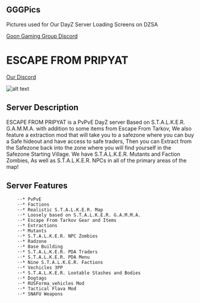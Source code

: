 ## GGGPics

Pictures used for Our DayZ Server Loading Screens on DZSA

[Goon Gaming Group Discord](https://discord.gg/goongaminggroup "GGG Discord")


# ESCAPE FROM PRIPYAT

[Our Discord](https://discord.gg/goongaminggroup "GGG Discord")

![alt text](https://github.com/BehrTheDon/GGGPics/blob/main/EscapeFromPripyatLoadingScreen.png?raw=true "Loading Screen")

## Server Description

ESCAPE FROM PRIPYAT is a PvPvE DayZ server Based on S.T.A.L.K.E.R. G.A.M.M.A. with addition to some items from Escape From Tarkov, We also feature a extraction mod that will take you to a safezone where you can buy a Safe hideout and have access to safe traders, Then you can Extract from the Safezone back into the zone where you will find yourself in the Safezone Starting Village. We have S.T.A.L.K.E.R. Mutants and Faction Zombies, As well as S.T.A.L.K.E.R. NPCs in all of the primary areas of the map!


## Server Features

        ⋅⋅* PvPvE
        ⋅⋅* Factions
        ⋅⋅* Realistic S.T.A.L.K.E.R. Map
        ⋅⋅* Loosely based on S.T.A.L.K.E.R. G.A.M.M.A.
        ⋅⋅* Escape From Tarkov Gear and Items
        ⋅⋅* Extractions
        ⋅⋅* Mutants
        ⋅⋅* S.T.A.L.K.E.R. NPC Zombies
        ⋅⋅* Radzone
        ⋅⋅* Base Building
        ⋅⋅* S.T.A.L.K.E.R. PDA Traders
        ⋅⋅* S.T.A.L.K.E.R. PDA Menu
        ⋅⋅* Nine S.T.A.L.K.E.R. Factions
        ⋅⋅* Vechicles 3PP
        ⋅⋅* S.T.A.L.K.E.R. Lootable Stashes and Bodies
        ⋅⋅* Dogtags
        ⋅⋅* RUSForma_vehicles Mod
        ⋅⋅* Tactical Flava Mod
        ⋅⋅* SNAFU Weapons

